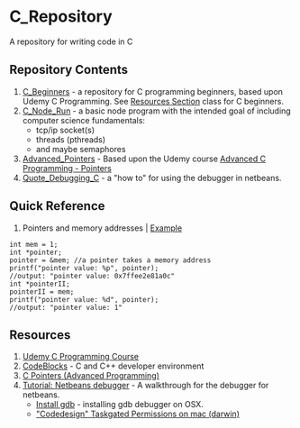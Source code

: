 # C_Repository
A repository for writing code in C


## Repository Contents
1. [C_Beginners](./C_Beginners) - a repository for C programming beginners, based upon Udemy C Programming. See [Resources Section](#resources) class for C beginners.
2. [C_Node_Run](./C_Node_Run) - a basic node program with the intended goal of including computer science fundamentals:
    - tcp/ip socket(s)
    - threads (pthreads)
    - and maybe semaphores
3. [Advanced_Pointers](./Advanced_Pointers) - Based upon the Udemy course [Advanced C Programming - Pointers](https://www.udemy.com/advanced-c-programming-pointers/learn/v4/)
4. [Quote_Debugging_C](./Quote_Debugging_C) - a "how to" for using the debugger in netbeans.

## Quick Reference
1. Pointers and memory addresses | [Example](https://github.com/cybervoid/C_Repository/blob/master/Advanced_Pointers/main.c#L22)
```
int mem = 1;
int *pointer;
pointer = &mem; //a pointer takes a memory address
printf("pointer value: %p", pointer);
//output: "pointer value: 0x7ffee2e81a0c"
int *pointerII;
pointerII = mem;
printf("pointer value: %d", pointer);
//output: "pointer value: 1"
```

## Resources
1. [Udemy C Programming Course](https://www.udemy.com/c-programming-for-beginners-/learn/v4/)
2. [CodeBlocks](http://codeblocks.org/) - C and C++ developer environment
3. [C Pointers (Advanced Programming)](https://www.udemy.com/advanced-c-programming-pointers/learn/v4/t/lecture/6863158?start=0)
4. [Tutorial: Netbeans debugger](https://netbeans.org/kb/docs/cnd/debugging.html#requirements) - A walkthrough for the debugger for netbeans.
    - [Install gdb](https://stackoverflow.com/questions/35497491/netbeans-resolve-missing-debugger-command-c) - installing gdb debugger on OSX.
    - ["Codedesign" Taskgated Permissions on mac (darwin)](https://github.com/cs01/gdbgui/issues/55)

